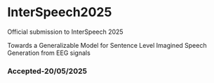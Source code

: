 # InterSpeech2025
Official submission to InterSpeech 2025 

Towards a Generalizable Model for Sentence Level Imagined Speech
Generation from EEG signals

### Accepted-20/05/2025
